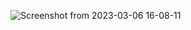 ![Screenshot from 2023-03-06 16-08-11](https://user-images.githubusercontent.com/38342248/223087333-54196ac3-944f-4c18-a29b-c11209106e34.png)
